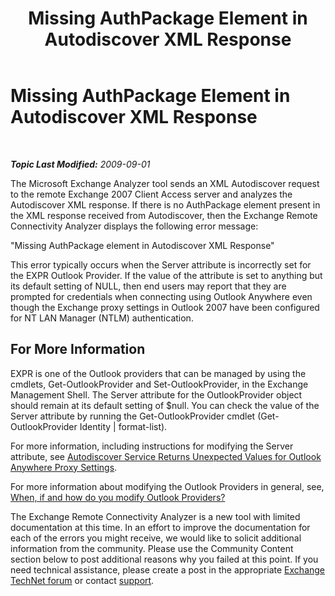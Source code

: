 ﻿---
title: Missing AuthPackage Element in Autodiscover XML Response
TOCTitle: Missing AuthPackage Element in Autodiscover XML Response
ms:assetid: 5ffece69-b240-4d37-ab6a-7b257c03cb7f
ms:mtpsurl: https://technet.microsoft.com/en-us/library/Dd439374(v=EXCHG.80)
ms:contentKeyID: 20045821
ms.date: 07/23/2014
mtps_version: v=EXCHG.80
---

<div data-xmlns="http://www.w3.org/1999/xhtml">

<div class="topic" data-xmlns="http://www.w3.org/1999/xhtml" data-msxsl="urn:schemas-microsoft-com:xslt" data-cs="http://msdn.microsoft.com/en-us/">

<div data-asp="http://msdn2.microsoft.com/asp">

# Missing AuthPackage Element in Autodiscover XML Response

</div>

<div id="mainSection">

<div id="mainBody">

<span> </span>

_**Topic Last Modified:** 2009-09-01_

The Microsoft Exchange Analyzer tool sends an XML Autodiscover request to the remote Exchange 2007 Client Access server and analyzes the Autodiscover XML response. If there is no AuthPackage element present in the XML response received from Autodiscover, then the Exchange Remote Connectivity Analyzer displays the following error message:

"Missing AuthPackage element in Autodiscover XML Response"

This error typically occurs when the Server attribute is incorrectly set for the EXPR Outlook Provider. If the value of the attribute is set to anything but its default setting of NULL, then end users may report that they are prompted for credentials when connecting using Outlook Anywhere even though the Exchange proxy settings in Outlook 2007 have been configured for NT LAN Manager (NTLM) authentication.

<div>

## For More Information

EXPR is one of the Outlook providers that can be managed by using the cmdlets, Get-OutlookProvider and Set-OutlookProvider, in the Exchange Management Shell. The Server attribute for the OutlookProvider object should remain at its default setting of $null. You can check the value of the Server attribute by running the Get-OutlookProvider cmdlet (Get-OutlookProvider Identity | format-list).

For more information, including instructions for modifying the Server attribute, see [Autodiscover Service Returns Unexpected Values for Outlook Anywhere Proxy Settings](http://go.microsoft.com/fwlink/?linkid=161812).

For more information about modifying the Outlook Providers in general, see, [When, if and how do you modify Outlook Providers?](http://go.microsoft.com/fwlink/?linkid=160947)

The Exchange Remote Connectivity Analyzer is a new tool with limited documentation at this time. In an effort to improve the documentation for each of the errors you might receive, we would like to solicit additional information from the community. Please use the Community Content section below to post additional reasons why you failed at this point. If you need technical assistance, please create a post in the appropriate [Exchange TechNet forum](http://go.microsoft.com/fwlink/?linkid=73420) or contact [support](http://go.microsoft.com/fwlink/?linkid=8158).

</div>

</div>

<span> </span>

</div>

</div>

</div>

